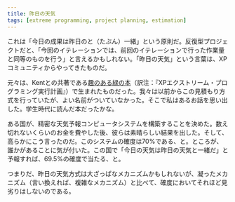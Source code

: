 ```yaml
---
title: 昨日の天気
tags: [extreme programming, project planning, estimation]
---
```


これは「今日の成果は昨日のと（たぶん）一緒」という原則だ。反復型プロジェクトだと、「今回のイテレーションでは、前回のイテレーションで行った作業量と同等のものを行う」と言えるかもしれない。「昨日の天気」という言葉は、XPコミュニティからやってきたものだ。

元々は、Kentとの共著である[趣のある緑の本](https://martinfowler.com/books/pxp.html)（訳注：『XPエクストリーム・プログラミング実行計画』）で生まれたものだった。我々は以前からこの見積もり方式を行っていたが、よい名前がついていなかった。そこで私はあるお話を思い出した。学生時代に読んだ本だったかな。

ある国が、精密な天気予報コンピュータシステムを構築することを決めた。数え切れないくらいのお金を費やした後、彼らは素晴らしい結果を出した。そして、高らかにこう言ったのだ。このシステムの確度は70%である、と。ところが、誰かがあることに気が付いた。この国で「今日の天気は昨日の天気と一緒だ」と予報すれば、69.5%の確度で当たる、と。

つまりだ、昨日の天気方式は大ざっぱなメカニズムかもしれないが、凝ったメカニズム（言い換えれば、複雑なメカニズム）と比べて、確度においてそれほど見劣りはしないのである。
